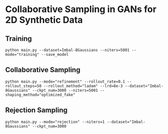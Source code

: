 # Collaborative Sampling in GANs for 2D Synthetic Data

## Training
```
python main.py --dataset=Imbal-8Gaussians --niters=5001 --mode="training" --save_model
```

## Collaborative Sampling
```
python main.py --mode="refinement" --rollout_rate=0.1 --rollout_steps=50 --rollout_method="ladam" --lrd=8e-3 --dataset="Imbal-8Gaussians" --ckpt_num=3000 --niters=5001 --shaping_method="optimized_fake"
```

## Rejection Sampling
```
python main.py --mode="rejection" --niters=1 --dataset="Imbal-8Gaussians" --ckpt_num=3000 
```
